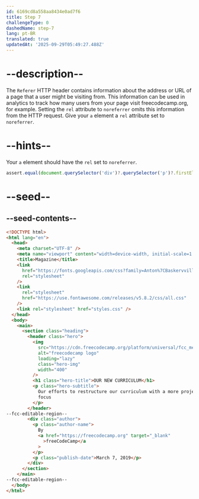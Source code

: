 ```yaml
---
id: 6169cd8a558aa8434e0ad7f6
title: Step 7
challengeType: 0
dashedName: step-7
lang: pt-BR
translated: true
updatedAt: '2025-09-29T05:49:27.488Z'
---
```


# --description--

The `Referer` HTTP header contains information about the address or URL of a page that a user might be visiting from. This information can be used in analytics to track how many users from your page visit freecodecamp.org, for example. Setting the `rel` attribute to `noreferrer` omits this information from the HTTP request. Give your `a` element a `rel` attribute set to `noreferrer`.

# --hints--

Your `a` element should have the `rel` set to `noreferrer`.

```js
assert.equal(document.querySelector('div')?.querySelector('p')?.firstElementChild?.getAttribute('rel'), 'noreferrer');
```

# --seed--

## --seed-contents--

```html
<!DOCTYPE html>
<html lang="en">
  <head>
    <meta charset="UTF-8" />
    <meta name="viewport" content="width=device-width, initial-scale=1.0" />
    <title>Magazine</title>
    <link
      href="https://fonts.googleapis.com/css?family=Anton%7CBaskervville%7CRaleway&display=swap"
      rel="stylesheet"
    />
    <link
      rel="stylesheet"
      href="https://use.fontawesome.com/releases/v5.8.2/css/all.css"
    />
    <link rel="stylesheet" href="styles.css" />
  </head>
  <body>
    <main>
      <section class="heading">
        <header class="hero">
          <img
            src="https://cdn.freecodecamp.org/platform/universal/fcc_meta_1920X1080-indigo.png"
            alt="freecodecamp logo"
            loading="lazy"
            class="hero-img"
            width="400"
          />
          <h1 class="hero-title">OUR NEW CURRICULUM</h1>
          <p class="hero-subtitle">
            Our efforts to restructure our curriculum with a more project-based
            focus
          </p>
        </header>
--fcc-editable-region--
        <div class="author">
          <p class="author-name">
            By
            <a href="https://freecodecamp.org" target="_blank"
              >freeCodeCamp</a
            >
          </p>
          <p class="publish-date">March 7, 2019</p>
        </div>
      </section>
    </main>
--fcc-editable-region--
  </body>
</html>
```

```css

```
